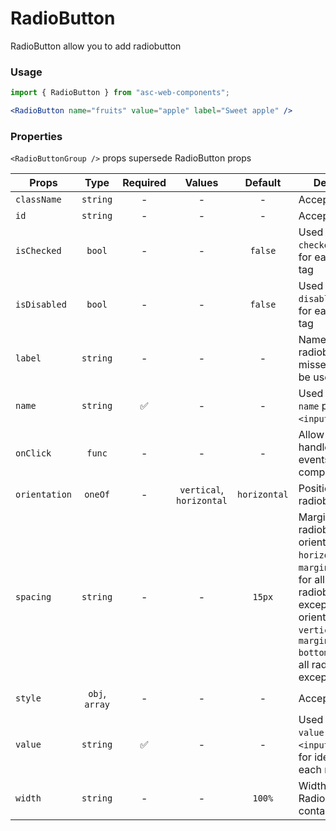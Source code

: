 # RadioButton

RadioButton allow you to add radiobutton

### Usage

```js
import { RadioButton } from "asc-web-components";
```

```jsx
<RadioButton name="fruits" value="apple" label="Sweet apple" />
```

### Properties

`<RadioButtonGroup />` props supersede RadioButton props

| Props         |      Type      | Required |          Values          |   Default    | Description                                                                                                                                                                                                               |
| ------------- | :------------: | :------: | :----------------------: | :----------: | ------------------------------------------------------------------------------------------------------------------------------------------------------------------------------------------------------------------------- |
| `className`   |    `string`    |    -     |            -             |      -       | Accepts class                                                                                                                                                                                                             |
| `id`          |    `string`    |    -     |            -             |      -       | Accepts id                                                                                                                                                                                                                |
| `isChecked`   |     `bool`     |    -     |            -             |   `false`    | Used as HTML `checked` property for each `<input>` tag                                                                                                                                                                    |
| `isDisabled`  |     `bool`     |    -     |            -             |   `false`    | Used as HTML `disabled` property for each `<input>` tag                                                                                                                                                                   |
| `label`       |    `string`    |    -     |            -             |      -       | Name of the radiobutton. If missed, `value` will be used                                                                                                                                                                  |
| `name`        |    `string`    |    ✅    |            -             |      -       | Used as HTML `name` property for `<input>` tag.                                                                                                                                                                           |
| `onClick`     |     `func`     |    -     |            -             |      -       | Allow you to handle clicking events on component                                                                                                                                                                          |
| `orientation` |    `oneOf`     |    -     | `vertical`, `horizontal` | `horizontal` | Position of radiobuttons                                                                                                                                                                                                  |
| `spacing`     |    `string`    |    -     |            -             |    `15px`    | Margin between radiobutton. If orientation `horizontal`, it is `margin-left`(apply for all radiobuttons, except first), if orientation `vertical`, it is `margin-bottom`(apply for all radiobuttons, except last) |
| `style`       | `obj`, `array` |    -     |            -             |      -       | Accepts css style                                                                                                                                                                                                         |
| `value`       |    `string`    |    ✅    |            -             |      -       | Used as HTML `value` property for `<input>` tag. Used for identification each radiobutton                                                                                                                                 |
| `width`       |    `string`    |    -     |            -             |    `100%`    | Width of RadioButtonGroup container                                                                                                                                                                                       |
